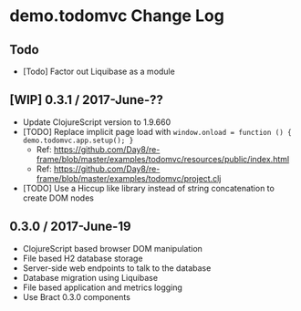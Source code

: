 # demo.todomvc Change Log

## Todo
- [Todo] Factor out Liquibase as a module


## [WIP] 0.3.1 / 2017-June-??

- Update ClojureScript version to 1.9.660
- [TODO] Replace implicit page load with `window.onload = function () { demo.todomvc.app.setup(); }`
  - Ref: https://github.com/Day8/re-frame/blob/master/examples/todomvc/resources/public/index.html
  - Ref: https://github.com/Day8/re-frame/blob/master/examples/todomvc/project.clj
- [TODO] Use a Hiccup like library instead of string concatenation to create DOM nodes


## 0.3.0 / 2017-June-19

- ClojureScript based browser DOM manipulation
- File based H2 database storage
- Server-side web endpoints to talk to the database
- Database migration using Liquibase
- File based application and metrics logging
- Use Bract 0.3.0 components

